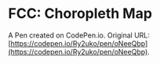# FCC: Choropleth Map

A Pen created on CodePen.io. Original URL: [https://codepen.io/Ry2uko/pen/oNeeQbp](https://codepen.io/Ry2uko/pen/oNeeQbp).


